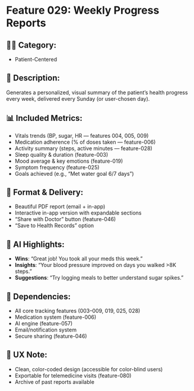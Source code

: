# Feature 029: Weekly Progress Reports

## 🧑‍💻 Category:
- Patient-Centered

## 📝 Description:
Generates a personalized, visual summary of the patient’s health progress every week, delivered every Sunday (or user-chosen day).

## 📊 Included Metrics:
- Vitals trends (BP, sugar, HR — features 004, 005, 009)
- Medication adherence (% of doses taken — feature-006)
- Activity summary (steps, active minutes — feature-028)
- Sleep quality & duration (feature-003)
- Mood average & key emotions (feature-019)
- Symptom frequency (feature-025)
- Goals achieved (e.g., “Met water goal 6/7 days”)

## 📱 Format & Delivery:
- Beautiful PDF report (email + in-app)
- Interactive in-app version with expandable sections
- “Share with Doctor” button (feature-046)
- “Save to Health Records” option

## 🤖 AI Highlights:
- **Wins**: “Great job! You took all your meds this week.”
- **Insights**: “Your blood pressure improved on days you walked >8K steps.”
- **Suggestions**: “Try logging meals to better understand sugar spikes.”

## 🔄 Dependencies:
- All core tracking features (003–009, 019, 025, 028)
- Medication system (feature-006)
- AI engine (feature-057)
- Email/notification system
- Secure sharing (feature-046)

## 🎨 UX Note:
- Clean, color-coded design (accessible for color-blind users)
- Exportable for telemedicine visits (feature-080)
- Archive of past reports available
